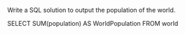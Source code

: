 Write a SQL solution to output the population of the world.

SELECT SUM(population) AS WorldPopulation FROM world